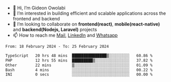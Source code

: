 - 👋 Hi, I’m Gideon Owolabi
- 👀 I’m interested in building efficient and scalable applications across the frontend and backend
- 💞️ I’m looking to collaborate on <b>frontend(react)</b>, <b>mobile(react-native)</b> and <b>backend(Nodejs, Laravel)</b> projects
- 📫 How to reach me <a href="mailto:gideoniyin2021@gmail.com">Mail</a>, <a href="https://www.linkedin.com/in/gideon-owolabi-9b667a232/">LinkedIn</a> and <a href="https://wa.me/2348055377085">Whatsapp</a>

<!---
gude1/gude1 is a ✨ special ✨ repository because its `README.md` (this file) appears on your GitHub profile.
You can click the Preview link to take a look at your changes.
--->

<!--START_SECTION:waka-->

```txt
From: 18 February 2024 - To: 25 February 2024

TypeScript   20 hrs 48 mins  ███████████████▒░░░░░░░░░   60.86 %
PHP          12 hrs 55 mins  █████████▒░░░░░░░░░░░░░░░   37.82 %
Other        22 mins         ▒░░░░░░░░░░░░░░░░░░░░░░░░   01.09 %
Bash         4 mins          ░░░░░░░░░░░░░░░░░░░░░░░░░   00.22 %
INI          0 secs          ░░░░░░░░░░░░░░░░░░░░░░░░░   00.00 %
```

<!--END_SECTION:waka-->
